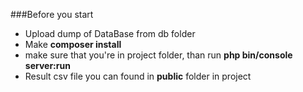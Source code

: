 ###Before you start

- Upload dump of DataBase from db folder
- Make **composer install**
- make sure that you're in project folder, than run **php bin/console server:run**
- Result csv file you can found in **public** folder in project
